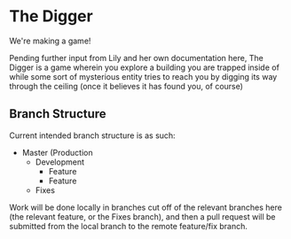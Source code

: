 # The Digger
We're making a game!

Pending further input from Lily and her own documentation here, The Digger is a game wherein you explore a building you are trapped inside of while some sort of mysterious entity tries to reach you by digging its way through the ceiling (once it believes it has found you, of course)

## Branch Structure
Current intended branch structure is as such:
- Master (Production
  - Development
    - Feature
    - Feature
  - Fixes

Work will be done locally in branches cut off of the relevant branches here (the relevant feature, or the Fixes branch), and then a pull request will be submitted from the local branch to the remote feature/fix branch.
